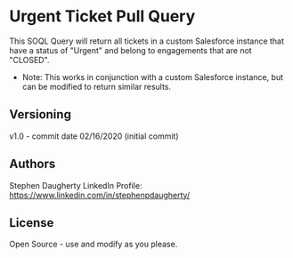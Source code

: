 # Urgent Ticket Pull Query
This SOQL Query will return all tickets in a custom Salesforce instance that have a status of "Urgent" and belong to engagements that are not "CLOSED".
* Note: This works in conjunction with a custom Salesforce instance, but can be modified to return similar results.

## Versioning
v1.0 - commit date 02/16/2020 (initial commit)

## Authors
Stephen Daugherty LinkedIn Profile: https://www.linkedin.com/in/stephenpdaugherty/

## License
Open Source - use and modify as you please.
